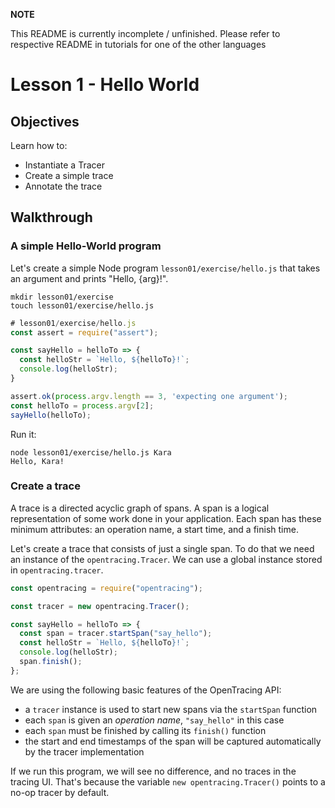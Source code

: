 **NOTE**

This README is currently incomplete / unfinished. Please refer to respective README in tutorials for one of the other languages

# Lesson 1 - Hello World

## Objectives

Learn how to:

* Instantiate a Tracer
* Create a simple trace
* Annotate the trace

## Walkthrough

### A simple Hello-World program

Let's create a simple Node program `lesson01/exercise/hello.js` that takes an argument and prints "Hello, {arg}!".

```
mkdir lesson01/exercise
touch lesson01/exercise/hello.js
```

```javascript
# lesson01/exercise/hello.js
const assert = require("assert");

const sayHello = helloTo => {
  const helloStr = `Hello, ${helloTo}!`;
  console.log(helloStr);
}

assert.ok(process.argv.length == 3, 'expecting one argument');
const helloTo = process.argv[2];
sayHello(helloTo);
```

Run it:

```
node lesson01/exercise/hello.js Kara
Hello, Kara!
```

### Create a trace

A trace is a directed acyclic graph of spans. A span is a logical representation of some work done in your application.
Each span has these minimum attributes: an operation name, a start time, and a finish time.

Let's create a trace that consists of just a single span. To do that we need an instance of the `opentracing.Tracer`.
We can use a global instance stored in `opentracing.tracer`.

```javascript
const opentracing = require("opentracing");

const tracer = new opentracing.Tracer();

const sayHello = helloTo => {
  const span = tracer.startSpan("say_hello");
  const helloStr = `Hello, ${helloTo}!`;
  console.log(helloStr);
  span.finish();
};
```

We are using the following basic features of the OpenTracing API:

* a `tracer` instance is used to start new spans via the `startSpan` function
* each `span` is given an _operation name_, `"say_hello"` in this case
* each `span` must be finished by calling its `finish()` function
* the start and end timestamps of the span will be captured automatically by the tracer implementation

<!---
However, calling `finish()` manually is a bit tedious, we can use span as a context manager instead:
// Not yet implemented in the code snippet below
```javascript
const sayHello = helloTo => {
  const span = tracer.startSpan("say_hello");
  const helloStr = `Hello, ${helloTo}!`;
  console.log(helloStr);
};
```
--->

If we run this program, we will see no difference, and no traces in the tracing UI.
That's because the variable `new opentracing.Tracer()` points to a no-op tracer by default.

<!---
Run it:

```
node lesson01/solution/hello.js Peter
INFO  Initializing Jaeger Tracer with CompositeReporter and ConstSampler
Hello app listening on port 8080
```

Run the following curl command a few times:

```
curl localhost:8080
```

You should see something below on the console for the client app:

```
Hello, Peter!
INFO  Reporting span 6d8e165388a35fb5:6d8e165388a35fb5:0:1
Hello, Peter!
INFO  Reporting span 48b662d422dfcc86:48b662d422dfcc86:0:1
Hello, Peter!
INFO  Reporting span c0e45d92229168c5:c0e45d92229168c5:0:1
```

<---
